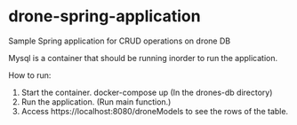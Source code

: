# drone-spring-application
Sample Spring application for CRUD operations on drone DB

Mysql is a container that should be running inorder to run the application.

How to run:
1. Start the container. 
  docker-compose up  (In the drones-db directory)
2. Run the application. (Run main function.)
3. Access https://localhost:8080/droneModels to see the rows of the table.
